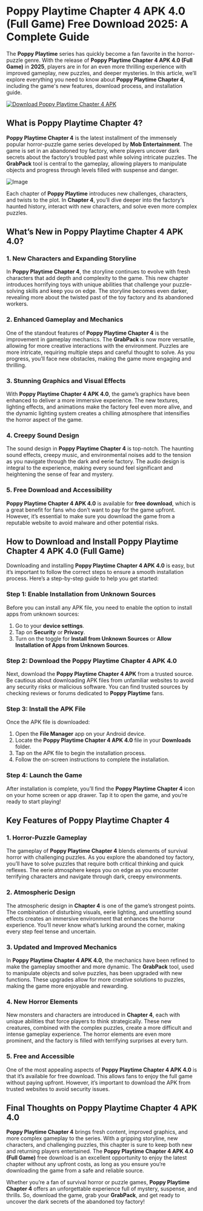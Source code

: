 # **Poppy Playtime Chapter 4 APK 4.0 (Full Game) Free Download 2025: A Complete Guide**

The **Poppy Playtime** series has quickly become a fan favorite in the horror-puzzle genre. With the release of **Poppy Playtime Chapter 4 APK 4.0 (Full Game)** in **2025**, players are in for an even more thrilling experience with improved gameplay, new puzzles, and deeper mysteries. In this article, we’ll explore everything you need to know about **Poppy Playtime Chapter 4**, including the game's new features, download process, and installation guide.

[![Download Poppy Playtime Chapter 4 APK](https://img.shields.io/badge/Download-Poppy%20Playtime%20Chapter%204%20APK-blue?style=for-the-badge&logo=android&logoColor=white&labelColor=darkblue)](https://apkbros.com/poppy-playtime-chapter-4-apk/)

## **What is Poppy Playtime Chapter 4?**

**Poppy Playtime Chapter 4** is the latest installment of the immensely popular horror-puzzle game series developed by **Mob Entertainment**. The game is set in an abandoned toy factory, where players uncover dark secrets about the factory’s troubled past while solving intricate puzzles. The **GrabPack** tool is central to the gameplay, allowing players to manipulate objects and progress through levels filled with suspense and danger.

![Image](https://github.com/user-attachments/assets/e8ec12f4-a853-40f8-ac9d-b7133010a808)

Each chapter of **Poppy Playtime** introduces new challenges, characters, and twists to the plot. In **Chapter 4**, you’ll dive deeper into the factory’s haunted history, interact with new characters, and solve even more complex puzzles. 

## **What’s New in Poppy Playtime Chapter 4 APK 4.0?**

### **1. New Characters and Expanding Storyline**

In **Poppy Playtime Chapter 4**, the storyline continues to evolve with fresh characters that add depth and complexity to the game. This new chapter introduces horrifying toys with unique abilities that challenge your puzzle-solving skills and keep you on edge. The storyline becomes even darker, revealing more about the twisted past of the toy factory and its abandoned workers.

### **2. Enhanced Gameplay and Mechanics**

One of the standout features of **Poppy Playtime Chapter 4** is the improvement in gameplay mechanics. The **GrabPack** is now more versatile, allowing for more creative interactions with the environment. Puzzles are more intricate, requiring multiple steps and careful thought to solve. As you progress, you’ll face new obstacles, making the game more engaging and thrilling.

### **3. Stunning Graphics and Visual Effects**

With **Poppy Playtime Chapter 4 APK 4.0**, the game’s graphics have been enhanced to deliver a more immersive experience. The new textures, lighting effects, and animations make the factory feel even more alive, and the dynamic lighting system creates a chilling atmosphere that intensifies the horror aspect of the game.

### **4. Creepy Sound Design**

The sound design in **Poppy Playtime Chapter 4** is top-notch. The haunting sound effects, creepy music, and environmental noises add to the tension as you navigate through the dark and eerie factory. The audio design is integral to the experience, making every sound feel significant and heightening the sense of fear and mystery.

### **5. Free Download and Accessibility**

**Poppy Playtime Chapter 4 APK 4.0** is available for **free download**, which is a great benefit for fans who don’t want to pay for the game upfront. However, it’s essential to make sure you download the game from a reputable website to avoid malware and other potential risks. 

## **How to Download and Install Poppy Playtime Chapter 4 APK 4.0 (Full Game)**

Downloading and installing **Poppy Playtime Chapter 4 APK 4.0** is easy, but it’s important to follow the correct steps to ensure a smooth installation process. Here’s a step-by-step guide to help you get started:

### **Step 1: Enable Installation from Unknown Sources**

Before you can install any APK file, you need to enable the option to install apps from unknown sources:

1. Go to your **device settings**.
2. Tap on **Security** or **Privacy**.
3. Turn on the toggle for **Install from Unknown Sources** or **Allow Installation of Apps from Unknown Sources**.

### **Step 2: Download the Poppy Playtime Chapter 4 APK 4.0**

Next, download the **Poppy Playtime Chapter 4 APK** from a trusted source. Be cautious about downloading APK files from unfamiliar websites to avoid any security risks or malicious software. You can find trusted sources by checking reviews or forums dedicated to **Poppy Playtime** fans.

### **Step 3: Install the APK File**

Once the APK file is downloaded:

1. Open the **File Manager** app on your Android device.
2. Locate the **Poppy Playtime Chapter 4 APK 4.0** file in your **Downloads** folder.
3. Tap on the APK file to begin the installation process.
4. Follow the on-screen instructions to complete the installation.

### **Step 4: Launch the Game**

After installation is complete, you’ll find the **Poppy Playtime Chapter 4** icon on your home screen or app drawer. Tap it to open the game, and you’re ready to start playing!

## **Key Features of Poppy Playtime Chapter 4**

### **1. Horror-Puzzle Gameplay**

The gameplay of **Poppy Playtime Chapter 4** blends elements of survival horror with challenging puzzles. As you explore the abandoned toy factory, you’ll have to solve puzzles that require both critical thinking and quick reflexes. The eerie atmosphere keeps you on edge as you encounter terrifying characters and navigate through dark, creepy environments.

### **2. Atmospheric Design**

The atmospheric design in **Chapter 4** is one of the game’s strongest points. The combination of disturbing visuals, eerie lighting, and unsettling sound effects creates an immersive environment that enhances the horror experience. You’ll never know what’s lurking around the corner, making every step feel tense and uncertain.

### **3. Updated and Improved Mechanics**

In **Poppy Playtime Chapter 4 APK 4.0**, the mechanics have been refined to make the gameplay smoother and more dynamic. The **GrabPack** tool, used to manipulate objects and solve puzzles, has been upgraded with new functions. These upgrades allow for more creative solutions to puzzles, making the game more enjoyable and rewarding.

### **4. New Horror Elements**

New monsters and characters are introduced in **Chapter 4**, each with unique abilities that force players to think strategically. These new creatures, combined with the complex puzzles, create a more difficult and intense gameplay experience. The horror elements are even more prominent, and the factory is filled with terrifying surprises at every turn.

### **5. Free and Accessible**

One of the most appealing aspects of **Poppy Playtime Chapter 4 APK 4.0** is that it’s available for free download. This allows fans to enjoy the full game without paying upfront. However, it’s important to download the APK from trusted websites to avoid security issues.

## **Final Thoughts on Poppy Playtime Chapter 4 APK 4.0**

**Poppy Playtime Chapter 4** brings fresh content, improved graphics, and more complex gameplay to the series. With a gripping storyline, new characters, and challenging puzzles, this chapter is sure to keep both new and returning players entertained. The **Poppy Playtime Chapter 4 APK 4.0 (Full Game)** free download is an excellent opportunity to enjoy the latest chapter without any upfront costs, as long as you ensure you’re downloading the game from a safe and reliable source.

Whether you’re a fan of survival horror or puzzle games, **Poppy Playtime Chapter 4** offers an unforgettable experience full of mystery, suspense, and thrills. So, download the game, grab your **GrabPack**, and get ready to uncover the dark secrets of the abandoned toy factory!
